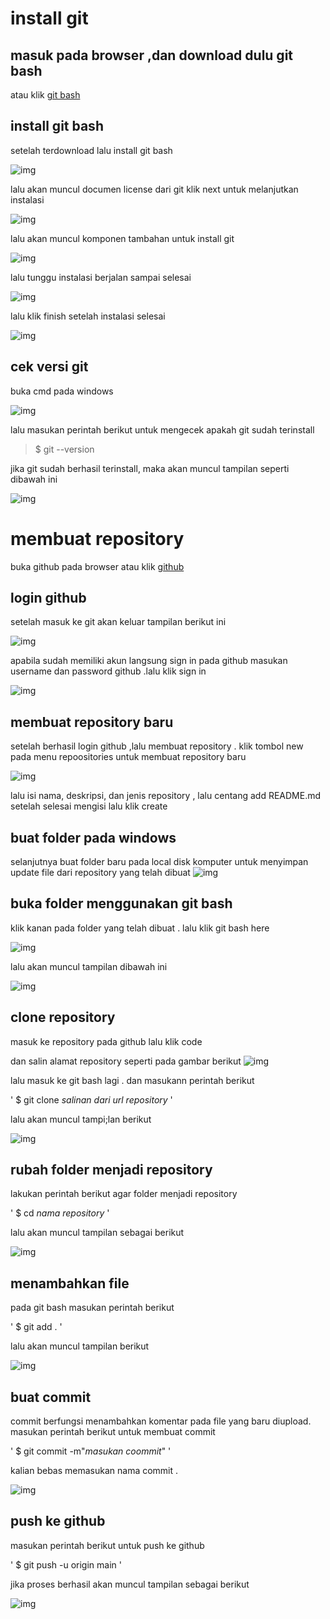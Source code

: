 # install git 
## masuk pada browser ,dan download dulu git bash
atau klik [git bash](http://git-scm.com)

## install git bash 
setelah terdownload lalu install git bash

![img](/screenshot/Picture2.png)

lalu akan muncul documen license dari git
klik next untuk melanjutkan instalasi

![img](screenshot/picture3.png)

lalu akan muncul komponen tambahan untuk install git

![img](screenshot/picture4.png)


lalu tunggu instalasi berjalan sampai selesai

![img](screenshot/screenshot_188.png)

lalu klik finish setelah instalasi selesai

![img](screenshot/picture6.png)

## cek versi git
buka cmd pada windows

![img](screenshot/picture7)

lalu masukan perintah berikut untuk mengecek apakah git sudah terinstall

> $ git --version

jika git sudah berhasil terinstall, maka akan muncul tampilan seperti dibawah ini

![img](screenshot/pictures8.png)

# membuat repository

buka github pada browser 
atau klik [github](http://github.com)

## login github
setelah masuk ke git akan keluar tampilan berikut ini

![img](screenshot/picture11.png)

apabila sudah memiliki akun langsung sign in pada github
masukan username dan password github .lalu klik sign in

![img](screenshot/picture12.png)


## membuat repository baru

setelah berhasil login github ,lalu membuat repository .
klik tombol new pada menu repoositories untuk membuat repository baru

![img](screenshot/picture13.png)

lalu isi nama, deskripsi, dan jenis repository , 
lalu centang add README.md
setelah selesai mengisi lalu klik create

## buat folder pada windows

selanjutnya buat folder baru pada local disk komputer untuk menyimpan update file dari repository yang telah dibuat
![img](screenshot/picture1.png)

## buka folder menggunakan git bash

klik kanan pada folder yang telah dibuat .
lalu klik git bash here

![img](screenshot/picture9.png)
 
lalu akan muncul tampilan dibawah ini

![img](screenshot/picture10.png)

## clone repository 

masuk ke repository pada github
lalu klik code

dan salin alamat repository seperti pada gambar berikut
![img](screenshot/picture14.png)

lalu masuk ke git bash lagi .
dan masukann perintah berikut

'
$ git clone *salinan dari url repository*
'

lalu akan muncul tampi;lan berikut

![img](screenshot/picture15.png)

## rubah folder menjadi repository

lakukan perintah berikut agar folder menjadi repository

'
$ cd *nama repository*
'

lalu akan muncul tampilan sebagai berikut

![img](screenshot/picture16.png)

## menambahkan file

pada git bash masukan perintah berikut

'
$ git add .
'

lalu akan muncul tampilan berikut

![img](screenchot/picture20.png)

## buat commit

commit berfungsi menambahkan komentar pada file yang baru diupload.
masukan perintah berikut untuk membuat commit

'
$ git commit -m"*masukan coommit*"
'

kalian bebas memasukan nama commit .

![img](screenshot/picture21.png)

## push ke github

masukan perintah berikut untuk push ke github

'
$ git push -u origin main
'

jika proses berhasil akan muncul tampilan sebagai berikut

![img](screenshot/picture22.png)
